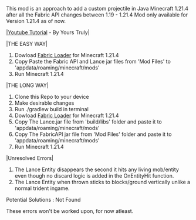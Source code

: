 This mod is an approach to add a custom projectile in Java Minecraft 1.21.4 after all the Fabric API changes between 1.19 - 1.21.4
Mod only available for Version 1.21.4 as of now.

|[Youtube Tutorial](https://youtu.be/FWusCHDab40) - By Yours Truly|

|THE EASY WAY|
1) Dowload [Fabric Loader](https://fabricmc.net/use/installer/) for Minecraft 1.21.4
2) Copy Paste the Fabric API and Lance jar files from 'Mod Files' to 'appdata/roaming/minecraft/mods'
3) Run Minecraft 1.21.4

|THE LONG WAY|
1) Clone this Repo to your device
2) Make desirable changes
3) Run ./gradlew build in terminal
4) Dowload [Fabric Loader](https://fabricmc.net/use/installer/) for Minecraft 1.21.4
5) Copy The Lance.jar file from 'build/libs' folder and paste it to 'appdata/roaming/minecraft/mods' 
6) Copy The FabricAPI jar file from 'Mod Files' folder and paste it to 'appdata/roaming/minecraft/mods'
7) Run Minecraft 1.21.4

|Unresolved Errors|
1) The Lance Entity disappears the second it hits any living mob/entity even though no discard logic is added in the OnEntityHit function.
2) The Lance Entity when thrown sticks to blocks/ground vertically unlike a normal trident ingame. 

Potential Solutions : Not Found

These errors won't be worked upon, for now atleast.

